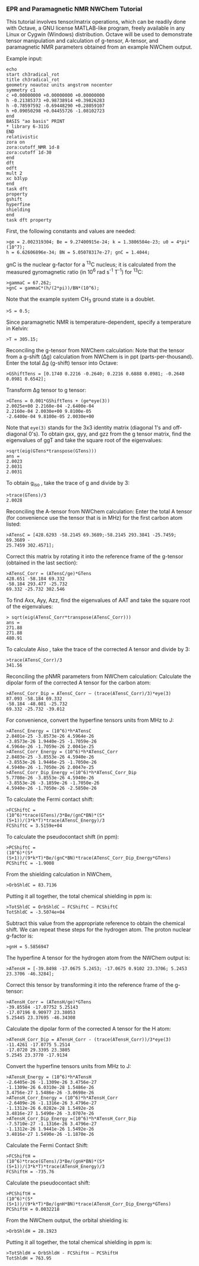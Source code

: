 
### EPR and Paramagnetic NMR NWChem Tutorial

This tutorial involves tensor/matrix operations, which can be readily done with Octave,
a GNU license MATLAB-like program,
freely available in any Linux or Cygwin (Windows) distribution.
Octave will be
used to demonstrate tensor manipulation and calculation of g-tensor, A-tensor,
and paramagnetic NMR
parameters obtained from an example NWChem output.  

Example input:
```
echo
start ch3radical_rot
title ch3radical_rot
geometry noautoz units angstrom nocenter
symmetry c1
c +0.00000000 +0.00000000 +0.00000000
h -0.21385373 +0.98738914 +0.39826283
h -0.78597592 -0.69448290 +0.28059107
h +0.09050298 +0.04455726 -1.08102723
end
BASIS "ao basis" PRINT
* library 6-311G
END
relativistic
zora on
zora:cutoff_NMR 1d-8
zora:cutoff 1d-30
end
dft
odft
mult 2
xc b3lyp
end
task dft
property
gshift
hyperfine
shielding
end
task dft property
```

First, the following constants and values are needed:
```
>ge = 2.002319304; Be = 9.27400915e-24; k = 1.3806504e-23; u0 = 4*pi*(10^7);
h = 6.62606896e-34; BN = 5.05078317e-27; gnC = 1.4044;
```
gnC is the nuclear g-factor for a <sup>13</sup>C nucleus;
it is calculated from the measured gyromagnetic ratio
(in 10<sup>6</sup> rad s<sup>-1</sup> T<sup>-1</sup>) for <sup>13</sup>C:
```
>gammaC = 67.262;
>gnC = gammaC*(h/(2*pi))/BN*(10^6);
```
Note that the example system CH<sub>3</sub> ground state is a doublet.
```
>S = 0.5;
```
Since paramagnetic NMR is temperature-dependent, specify a temperature in Kelvin:
```
>T = 305.15;
```
Reconciling the g-tensor from NWChem calculation:
Note that the tensor from a g-shift (&Delta;g) calculation from NWChem is in ppt (parts-per-thousand).
Enter the total &Delta;g (g-shift) tensor into Octave:
```
>GShiftTens = [0.1740 0.2216 -0.2640; 0.2216 0.6888 0.0981; -0.2640
0.0981 0.6542];
```
Transform &Delta;g tensor to g tensor:
```
>GTens = 0.001*GShiftTens + (ge*eye(3))
2.0025e+00 2.2160e-04 -2.6400e-04
2.2160e-04 2.0030e+00 9.8100e-05
-2.6400e-04 9.8100e-05 2.0030e+00
```
Note that `eye(3)` stands for the 3x3 identity matrix (diagonal 1's and off-diagonal 0's).
To obtain gxx, gyy, and gzz from the g tensor matrix, find the eigenvalues of ggT and take the square root of the eigenvalues:
```
>sqrt(eig(GTens*transpose(GTens)))
ans =
2.0023
2.0031
2.0031
```
To obtain g<sub>iso</sub> , take the trace of g and divide by 3:
```
>trace(GTens)/3
2.0028
```
Reconciling the A-tensor from NWChem calculation:
Enter the total A tensor (for convenience use the tensor that is in MHz) for the first carbon atom listed:
```
>ATensC = [428.6293 -58.2145 69.3689;-58.2145 293.3841 -25.7459; 69.3689 -
25.7459 302.4571];
```
Correct this matrix by rotating it into the reference frame of the g-tensor (obtained in the last section):
```
>ATensC_Corr = (ATensC/ge)*GTens
428.651 -58.184 69.332
-58.184 293.477 -25.732
69.332 -25.732 302.546
```
To find Axx, Ayy, Azz, find the eigenvalues of AAT and take the square root of the eigenvalues:
```
> sqrt(eig(ATensC_Corr*transpose(ATensC_Corr)))
ans =
271.88
271.88
480.91
```
To calculate Aiso , take the trace of the corrected A tensor and divide by 3:
```
>trace(ATensC_Corr)/3
341.56
```
Reconciling the pNMR parameters from NWChem calculation:
Calculate the dipolar form of the corrected A tensor for the carbon atom:
```
>ATensC_Corr_Dip = ATensC_Corr – (trace(ATensC_Corr)/3)*eye(3)
87.093 -58.184 69.332
-58.184 -48.081 -25.732
69.332 -25.732 -39.012
```
For convenience, convert the hyperfine tensors units from MHz to J:
```
>ATensC_Energy = (10^6)*h*ATensC
2.8401e-25 -3.8573e-26 4.5964e-26
-3.8573e-26 1.9440e-25 -1.7059e-26
4.5964e-26 -1.7059e-26 2.0041e-25
>ATensC_Corr_Energy = (10^6)*h*ATensC_Corr
2.8403e-25 -3.8553e-26 4.5940e-26
-3.8553e-26 1.9446e-25 -1.7050e-26
4.5940e-26 -1.7050e-26 2.0047e-25
>ATensC_Corr_Dip_Energy =(10^6)*h*ATensC_Corr_Dip
5.7708e-26 -3.8553e-26 4.5940e-26
-3.8553e-26 -3.1859e-26 -1.7050e-26
4.5940e-26 -1.7050e-26 -2.5850e-26
```
To calculate the Fermi contact shift:
```
>FCShiftC =
(10^6)*trace(GTens)/3*Be/(gnC*BN)*(S*(S+1))/(3*k*T)*trace(ATensC_Energy)/3
FCShiftC = 3.5159e+04
```
To calculate the pseudocontact shift (in ppm):
```
>PCShiftC =
(10^6)*(S*(S+1))/(9*k*T)*Be/(gnC*BN)*trace(ATensC_Corr_Dip_Energy*GTens)
PCShiftC = -1.9008
```
From the shielding calculation in NWChem,
```
>OrbShldC = 83.7136
```
Putting it all together, the total chemical shielding in ppm is:
```
>TotShldC = OrbShldC – FCShiftC – PCShiftC
TotShldC = -3.5074e+04
```
Subtract this value from the appropriate reference to obtain the chemical shift.
We can repeat these steps for the hydrogen atom. The proton nuclear g-factor is:
```
>gnH = 5.5856947
```
The hyperfine A tensor for the hydrogen atom from the NWChem output is:
```
>ATensH = [-39.8498 -17.0675 5.2453; -17.0675 0.9102 23.3706; 5.2453
23.3706 -46.3284];
```
Correct this tensor by transforming it into the reference frame of the g-tensor:
```
>ATensH_Corr = (ATensH/ge)*GTens
-39.85584 -17.07752 5.25143
-17.07196 0.90977 23.38053
5.25445 23.37695 -46.34308
```
Calculate the dipolar form of the corrected A tensor for the H atom:
```
>ATensH_Corr_Dip = ATensH_Corr - (trace(ATensH_Corr))/3*eye(3)
-11.4261 -17.0775 5.2514
-17.0720 29.3395 23.3805
5.2545 23.3770 -17.9134
```
Convert the hyperfine tensors units from MHz to J:
```
>ATensH_Energy = (10^6)*h*ATensH
-2.6405e-26 -1.1309e-26 3.4756e-27
-1.1309e-26 6.0310e-28 1.5486e-26
3.4756e-27 1.5486e-26 -3.0698e-26
>ATensH_Corr_Energy = (10^6)*h*ATensH_Corr
-2.6409e-26 -1.1316e-26 3.4796e-27
-1.1312e-26 6.0282e-28 1.5492e-26
3.4816e-27 1.5490e-26 -3.0707e-26
>ATensH_Corr_Dip_Energy =(10^6)*h*ATensH_Corr_Dip
-7.5710e-27 -1.1316e-26 3.4796e-27
-1.1312e-26 1.9441e-26 1.5492e-26
3.4816e-27 1.5490e-26 -1.1870e-26
```
Calculate the Fermi Contact Shift:
```
>FCShiftH =
(10^6)*trace(GTens)/3*Be/(gnH*BN)*(S*(S+1))/(3*k*T)*trace(ATensH_Energy)/3
FCShiftH = -735.76
```
Calculate the pseudocontact shift:
```
>PCShiftH =
(10^6)*(S*(S+1))/(9*k*T)*Be/(gnH*BN)*trace(ATensH_Corr_Dip_Energy*GTens)
PCShiftH = 0.0032218
```
From the NWChem output, the orbital shielding is:
```
>OrbShldH = 28.1923
```
Putting it all together, the total chemical shielding in ppm is:
```
>TotShldH = OrbShldH - FCShiftH – PCShiftH
TotShldH = 763.95
```